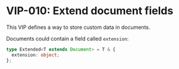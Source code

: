 # VIP-010: Extend document fields

This VIP defines a way to store custom data in documents.

Documents could contain a field called `extension`:

```ts
type Extended<T extends Document> = T & {
  extension: object;
};
```
